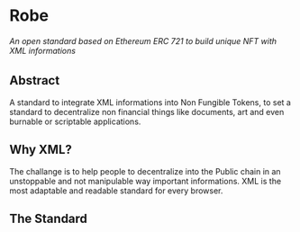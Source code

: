 # Robe

###### An open standard based on Ethereum ERC 721 to build unique NFT with XML informations

## Abstract

A standard to integrate XML informations into Non Fungible Tokens, to set a standard to decentralize non financial things like documents, art and even burnable or scriptable applications.

## Why XML?

The challange is to help people to decentralize into the Public chain in an unstoppable and not manipulable way important informations. XML is the most adaptable and readable standard for every browser. 

## The Standard

